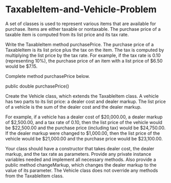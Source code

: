 # TaxableItem-and-Vehicle-Problem

A set of classes is used to represent various items that are available for purchase. Items are either taxable or nontaxable. The purchase price of a taxable item is computed from its list price and its tax rate.

Write the TaxableItem method purchasePrice. The purchase price of a TaxableItem is its list price plus the tax on the item. The tax is computed by multiplying the list price by the tax rate. For example, if the tax rate is 0.10 (representing 10%), the purchase price of an item with a list price of $6.50 would be $7.15.

Complete method purchasePrice below.

public double purchasePrice()

Create the Vehicle class, which extends the TaxableItem class. A vehicle has two parts to its list price: a dealer cost and dealer markup. The list price of a vehicle is the sum of the dealer cost and the dealer markup.

For example, if a vehicle has a dealer cost of $20,000.00, a dealer markup of $2,500.00, and a tax rate of 0.10, then the list price of the vehicle would be $22,500.00 and the purchase price (including tax) would be $24,750.00. If the dealer markup were changed to $1,000.00, then the list price of the vehicle would be $21,000.00 and the purchase price would be $23,100.00.

Your class should have a constructor that takes dealer cost, the dealer markup, and the tax rate as parameters. Provide any private instance variables needed and implement all necessary methods. Also provide a public method changeMarkup, which changes the dealer markup to the value of its parameter. The Vehicle class does not override any methods from the TaxableItem class.
